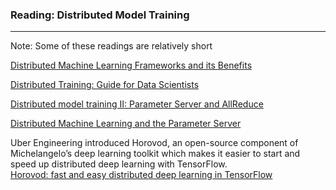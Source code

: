 ### Reading: Distributed Model Training

---

Note: Some of these readings are relatively short

[Distributed Machine Learning Frameworks and its Benefits](https://www.xenonstack.com/blog/distributed-ml-framework#:~:text=In%20distributed%20machine%20learning%2C%20model,and%20training%20each%20split%20separately.)

[Distributed Training: Guide for Data Scientists](https://neptune.ai/blog/distributed-training)

[Distributed model training II: Parameter Server and AllReduce](http://www.juyang.co/distributed-model-training-ii-parameter-server-and-allreduce/)

[Distributed Machine Learning and the Parameter Server](https://www.cs.cornell.edu/courses/cs4787/2019sp/notes/lecture22.pdf)

Uber Engineering introduced Horovod, an open-source component of Michelangelo’s deep learning toolkit which makes it easier to start and speed up distributed deep learning with TensorFlow.  
[Horovod: fast and easy distributed deep learning in TensorFlow](https://arxiv.org/pdf/1802.05799)
